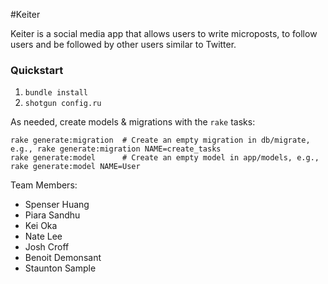 #Keiter

Keiter is a social media app that allows users to write microposts, to follow users and be followed by other users similar to Twitter.


### Quickstart

1.  `bundle install`
2.  `shotgun config.ru`

As needed, create models & migrations with the `rake` tasks:

```
rake generate:migration  # Create an empty migration in db/migrate, e.g., rake generate:migration NAME=create_tasks
rake generate:model      # Create an empty model in app/models, e.g., rake generate:model NAME=User
```

Team Members:
  - Spenser Huang
  - Piara Sandhu
  - Kei Oka
  - Nate Lee
  - Josh Croff
  - Benoit Demonsant
  - Staunton Sample
